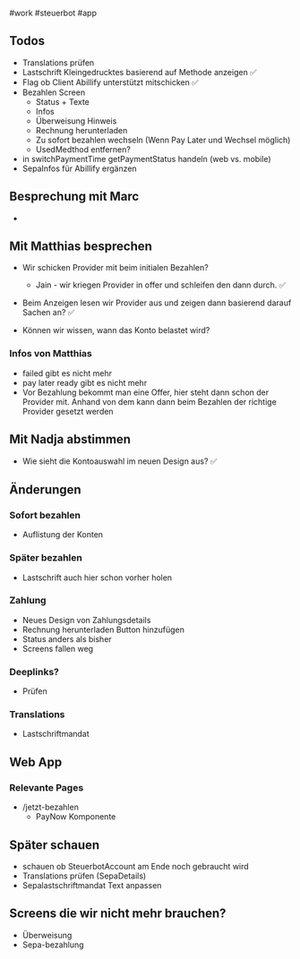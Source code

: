 #work #steuerbot #app 

## Todos
- Translations prüfen
- Lastschrift Kleingedrucktes basierend auf Methode anzeigen ✅
- Flag ob Client Abillify unterstützt mitschicken ✅
- Bezahlen Screen
	- Status + Texte
	- Infos
	- Überweisung Hinweis
	- Rechnung herunterladen
	- Zu sofort bezahlen wechseln (Wenn Pay Later und Wechsel möglich)
	- UsedMedthod entfernen?
- in switchPaymentTime getPaymentStatus handeln (web vs. mobile)
- SepaInfos für Abillify ergänzen

## Besprechung mit Marc
- 

## Mit Matthias besprechen
- Wir schicken Provider mit beim initialen Bezahlen?
	- Jain - wir kriegen Provider in offer und schleifen den dann durch. ✅
- Beim Anzeigen lesen wir Provider aus und zeigen dann basierend darauf Sachen an? ✅

- Können wir wissen, wann das Konto belastet wird?
 
### Infos von Matthias 
 - failed gibt es nicht mehr
 - pay later ready gibt es nicht mehr
 - Vor Bezahlung bekommt man eine Offer, hier steht dann schon der Provider mit. Anhand von dem kann dann beim Bezahlen der richtige Provider gesetzt werden

## Mit Nadja abstimmen
- Wie sieht die Kontoauswahl im neuen Design aus? ✅


## Änderungen
### Sofort bezahlen
- Auflistung der Konten
### Später bezahlen
- Lastschrift auch hier schon vorher holen
### Zahlung
- Neues Design von Zahlungsdetails
- Rechnung herunterladen Button hinzufügen
- Status anders als bisher
- Screens fallen weg
### Deeplinks?
- Prüfen
### Translations
- Lastschriftmandat





## Web App
### Relevante Pages
- /jetzt-bezahlen
	- PayNow Komponente


## Später schauen
- schauen ob SteuerbotAccount am Ende noch gebraucht wird
- Translations prüfen (SepaDetails)
- Sepalastschriftmandat Text anpassen



## Screens die wir nicht mehr brauchen?
- Überweisung
- Sepa-bezahlung
